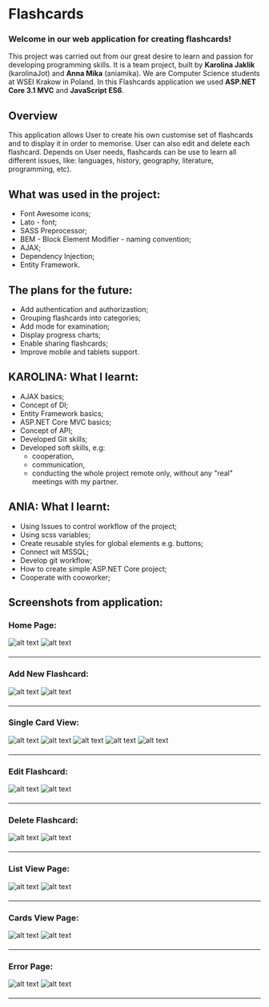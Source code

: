 # Flashcards
### Welcome in our web application for creating flashcards!
This project was carried out from our great desire to learn and passion for developing programming skills. It is a team project, built by **Karolina Jaklik** (karolinaJot) and **Anna Mika** (aniamika). We are Computer Science students at WSEI Krakow in Poland.
In this Flashcards application we used **ASP.NET Core 3.1 MVC** and **JavaScript ES6**.

## Overview
This application allows User to create his own customise set of flashcards and to display it in order to memorise. User can also edit and delete each flashcard. Depends on User needs, flashcards can be use to learn all different issues, like: languages, history, geography, literature, programming, etc). 


## What was used in the project:
- Font Awesome icons;
- Lato - font;
- SASS Preprocessor;
- BEM - Block Element Modifier - naming convention;
- AJAX;
- Dependency Injection;
- Entity Framework.


##  The plans for the future:
- Add authentication and authorizastion;
- Grouping flashcards into categories;
- Add mode for examination;
- Display progress charts;
- Enable sharing flashcards;
- Improve mobile and tablets support.

## KAROLINA: What I learnt:
- AJAX basics;
- Concept of DI; 
- Entity Framework basics;
- ASP.NET Core MVC basics;
- Concept of API;
- Developed Git skills;
- Developed soft skills, e.g: 
  - cooperation,
  - communication, 
  - conducting the whole project remote only, without any "real" meetings with my partner.
  
 ## ANIA: What I learnt:
- Using Issues to control workflow of the project;
- Using scss variables;
- Create reusable styles for global elements e.g. buttons;
- Connect wit MSSQL;
- Develop git workflow;
- How to create simple ASP.NET Core project;
- Cooperate with cooworker;

		
## Screenshots from application:

### Home Page:
![alt text](https://github.com/aniamika/Flashcards/blob/main/Flashcards.Web/readme/Flashcards_HomePage.png "Home Page")
![alt text](https://github.com/aniamika/Flashcards/blob/main/Flashcards.Web/readme/Flashcards_HomePage_mobile.png "Home Page")

<hr style="margin-top: 20px; margin-bottom: 20px;"/>
 
### Add New Flashcard:
![alt text](https://github.com/aniamika/Flashcards/blob/main/Flashcards.Web/readme/Flashcards_AddNewFlashcard.png "Add New Flashcard")
![alt text](https://github.com/aniamika/Flashcards/blob/main/Flashcards.Web/readme/Flashcards_AddNewFlashcard_mobile.png "Add New Flashcard")
<hr style="margin-top: 20px; margin-bottom: 20px;"/>
 
### Single Card View:
![alt text](https://github.com/aniamika/Flashcards/blob/main/Flashcards.Web/readme/Flashcards_SingleCard.png "Single card view")
![alt text](https://github.com/aniamika/Flashcards/blob/main/Flashcards.Web/readme/Flashcards_SingleCard-animation.png "Single card view animation")
![alt text](https://github.com/aniamika/Flashcards/blob/main/Flashcards.Web/readme/Flashcards_SingleCard-animation2.png "Single card view animation")
![alt text](https://github.com/aniamika/Flashcards/blob/main/Flashcards.Web/readme/Flashcards_SingleCard_mobile.png "Single card view animation")
![alt text](https://github.com/aniamika/Flashcards/blob/main/Flashcards.Web/readme/Flashcards_SingleCard-animation_mobile.png "Single card view animation")

<hr style="margin-top: 20px; margin-bottom: 20px;"/>

### Edit Flashcard:
![alt text](https://github.com/aniamika/Flashcards/blob/main/Flashcards.Web/readme/Flashcards_EditPage.png "Edit Flashcard")
![alt text](https://github.com/aniamika/Flashcards/blob/main/Flashcards.Web/readme/Flashcards_EditPage_mobile.png "Edit Flashcard")

<hr style="margin-top: 20px; margin-bottom: 20px;"/>
 
### Delete Flashcard:
![alt text](https://github.com/aniamika/Flashcards/blob/main/Flashcards.Web/readme/Flashcards_DeletePage.png "Delete Flashcard")
![alt text](https://github.com/aniamika/Flashcards/blob/main/Flashcards.Web/readme/Flashcards_DeletePage_mobile.png "Delete Flashcard")

<hr style="margin-top: 20px; margin-bottom: 20px;"/>
 
### List View Page:
![alt text](https://github.com/aniamika/Flashcards/blob/main/Flashcards.Web/readme/Flashcards_ListViewPage.png "List View Page")
![alt text](https://github.com/aniamika/Flashcards/blob/main/Flashcards.Web/readme/Flashcards_ListViewPage_mobile.png "List View Page")

<hr style="margin-top: 20px; margin-bottom: 20px;"/>
 
### Cards View Page:
![alt text](https://github.com/aniamika/Flashcards/blob/main/Flashcards.Web/readme/Flashcards_CardsViewPage.png "Cards View Page")
![alt text](https://github.com/aniamika/Flashcards/blob/main/Flashcards.Web/readme/Flashcards_CardsViewPage_mobile.png "Cards View Page")

<hr style="margin-top: 20px; margin-bottom: 20px;"/>

### Error Page:
![alt text](https://github.com/aniamika/Flashcards/blob/main/Flashcards.Web/readme/Flashcards_ErrorPage.png "Error Page")
![alt text](https://github.com/aniamika/Flashcards/blob/main/Flashcards.Web/readme/Flashcards_ErrorPage_mobile.png "Error Page")

<hr style="margin-top: 20px; margin-bottom: 20px;"/>
